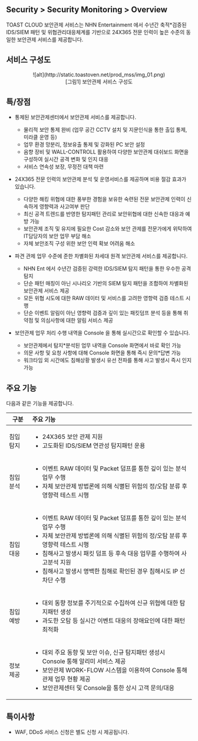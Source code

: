 ##  Security > Security Monitoring > Overview 

TOAST CLOUD 보안관제 서비스는 NHN Entertainment 에서 수년간 축적*검증된 IDS/SIEM 패턴 및 위협관리대응체계를 기반으로 24X365 전문 인력이 높은 수준의 동일한 보안관제 서비스를 제공합니다.

## 서비스 구성도
<center>![alt](http://static.toastoven.net/prod_mss/img_01.png)</center>
<center>[그림1] 보안관제 서비스 구성도</center>



## 특/장점

- 통제된 보안관제센터에서 보안관제 서비스를 제공합니다.
	- 물리적 보안 통제 완비 (업무 공간 CCTV 설치 및 지문인식을 통한 출입 통제, 미라클 운영 등)
	- 업무 환경 망분리, 정보유출 통제 및 강화된 PC 보안 설정
	- 음향 장비 및 WALL-CONTROLL 활용하여 다양한 보안관제 대쉬보드 화면을 구성하여 실시간 공격 변화 및 인지 대응
	- 서비스 연속성 보장, 무정전 대책 마련

-  24X365 전문 인력의 보안관제 분석 및 운영서비스를 제공하며 비용 절감 효과가 있습니다.
	- 다양한 해킹 위협에 대한 풍부한 경험을 보유한 숙련된 전문 보안관제  인력이 신속하게 영향력과 사고여부 판단
	- 최신 공격 트렌드를 반영한 탐지패턴 관리로 보안위협에 대한 신속한 대응과 예방 가능
	- 보안관제 조직 및 유지에 필요한 Cost 감소와 보안 관제를 전문가에게 위탁하여 IT담당자의 보안 업무 부담 해소
	- 자체 보안조직 구성 위한 보안 인력 확보 어려움 해소

- 파견 관제 업무 수준에 준한 차별화된 차세대 원격 보안관제 서비스를 제공합니다.
	-  NHN Ent 에서 수년간 검증된 강력한 IDS/SIEM 탐지 패턴을 통한 우수한 공격 탐지
	- 단순 패턴 매칭이 아닌 시나리오 기반의 SIEM 탐지 패턴을 조합하여 차별화된 보안관제 서비스 제공
	- 모든 위협 시도에 대한 RAW 데이터 및 서비스를 고려한 영향력 검증 테스트 시행
	- 단순 이벤트 알림이 아닌 영향력 검증과 깊이 있는 패킷덤프 분석 등을 통해 취약점 및 의심사항에 대한 알림 서비스 제공

- 보안관제 업무 처리 수행 내역을 Console 을 통해 실시간으로 확인할 수 있습니다.
	- 보안관제에서 탐지*분석된 업무 내역을 Console 화면에서 바로 확인 가능
	- 의문 사항 및 요청 사항에 대해 Console 화면을 통해 즉시 문의*답변 가능
	- 워크타임 외 시간에도 침해상황 발생시 유선 전파를 통해 사고 발생시 즉시 인지 가능


## 주요 기능

다음과 같은 기능을 제공합니다.

| 구분 | 주요 기능 |
| --- | :--- |
| 침입 탐지 |  <ul><li>24X365 보안 관제 지원</li><li>고도화된 IDS/SIEM 연관성 탐지패턴 운용</li></ul>|
| 침입 분석 | <ul><li>이벤트 RAW 데이터 및 Packet 덤프를 통한 깊이 있는 분석 업무 수행</li><li>자체 보안관제 방법론에 의해 식별된 위험의 정/오탐 분류 후 영향력 테스트 시행</li></ul>  |
| 침입 대응 | <ul><li>이벤트 RAW 데이터 및 Packet 덤프를 통한 깊이 있는 분석 업무 수행</li><li>자체 보안관제 방법론에 의해 식별된 위험의 정/오탐 분류 후 영향력 테스트 시행</li><li>침해사고 발생시 패킷 덤프 등 후속 대응 업무를 수행하여 사고분석 지원<li>침해사고 발생시 명백한 침해로 확인된 경우 침해시도 IP 선차단 수행</li></ul>  |
| 침입 예방 | <ul><li>대외 동향 정보를 주기적으로 수집하여 신규 위협에 대한 탐지패턴 생성</li><li>과도한 오탐 등 실시간 이벤트 대응의 장애요인에 대한 패턴 최적화</li></ul> |
| 정보 제공 | <ul><li>대외 주요 동향 및 보안 이슈, 신규 탐지패턴 생성시 Console 통해 알리미 서비스 제공</li><li>보안관제 WORK-FLOW 시스템을 이용하여 Console 통해 관제 업무 현황 제공</li><li>보안관제센터 및 Console을 통한 상시 고객 문의/대응</li></ul> |

## 특이사항
* WAF, DDoS 서비스 신청은 별도 신청 시 제공됩니다.
